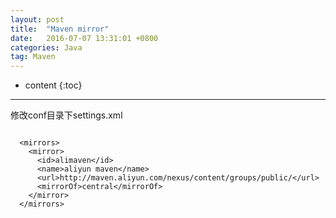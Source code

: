 ```yaml
---
layout: post
title:  "Maven mirror"
date:   2016-07-07 13:31:01 +0800
categories: Java
tag: Maven
---
```


* content
{:toc}

---

修改conf目录下settings.xml

```
  
  <mirrors>
    <mirror>
      <id>alimaven</id>
      <name>aliyun maven</name>
      <url>http://maven.aliyun.com/nexus/content/groups/public/</url>
      <mirrorOf>central</mirrorOf>
    </mirror>
  </mirrors>
  
```
